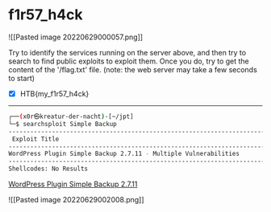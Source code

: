 # f1r57_h4ck

![[Pasted image 20220629000057.png]]

Try to identify the services running on the server above, and then try to search to find public exploits to exploit them. Once you do, try to get the content of the '/flag.txt' file. (note: the web server may take a few seconds to start)
- [x] HTB{my_f1r57_h4ck}

---

```bash
┌──(x0r㉿kreatur-der-nacht)-[~/jpt]
└─$ searchsploit Simple Backup                            
----------------------------------------------------------------------------------------------------------------------------------------------------------------------------------------------------------- ---------------------------------
 Exploit Title                                                                                                                                                                                             |  Path
----------------------------------------------------------------------------------------------------------------------------------------------------------------------------------------------------------- ---------------------------------
WordPress Plugin Simple Backup 2.7.11 - Multiple Vulnerabilities                                                                                                                                           | php/webapps/39883.txt
----------------------------------------------------------------------------------------------------------------------------------------------------------------------------------------------------------- ---------------------------------
Shellcodes: No Results
```
[WordPress Plugin Simple Backup 2.7.11](https://www.exploit-db.com/exploits/39883)

![[Pasted image 20220629002008.png]]
